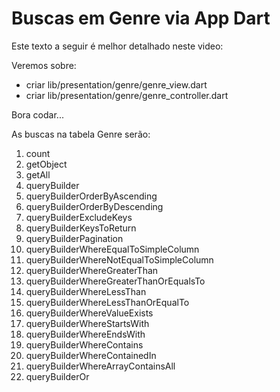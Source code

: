 # Buscas em Genre via App Dart

Este texto a seguir é melhor detalhado neste video: 

Veremos sobre:
  * criar lib/presentation/genre/genre_view.dart
  * criar lib/presentation/genre/genre_controller.dart

Bora codar...

As buscas na tabela Genre serão:
1. count
2. getObject
3. getAll
4. queryBuilder
5. queryBuilderOrderByAscending
6. queryBuilderOrderByDescending
7. queryBuilderExcludeKeys
8. queryBuilderKeysToReturn
9. queryBuilderPagination
10. queryBuilderWhereEqualToSimpleColumn
11. queryBuilderWhereNotEqualToSimpleColumn
12. queryBuilderWhereGreaterThan
13. queryBuilderWhereGreaterThanOrEqualsTo
14. queryBuilderWhereLessThan
15. queryBuilderWhereLessThanOrEqualTo
16. queryBuilderWhereValueExists
17. queryBuilderWhereStartsWith
18. queryBuilderWhereEndsWith
19. queryBuilderWhereContains
20. queryBuilderWhereContainedIn
21. queryBuilderWhereArrayContainsAll
22. queryBuilderOr
